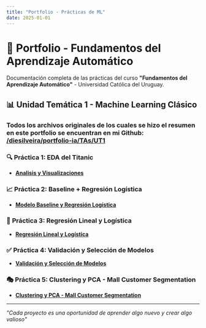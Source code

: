 ```yaml
---
title: "Portfolio - Prácticas de ML"
date: 2025-01-01
---
```


# 🤖 Portfolio - Fundamentos del Aprendizaje Automático

Documentación completa de las prácticas del curso **"Fundamentos del Aprendizaje Automático"** - Universidad Católica del Uruguay.

## 📊 Unidad Temática 1 - Machine Learning Clásico

### Todos los archivos originales de los cuales se hizo el resumen en este portfolio se encuentran en mi Github: [/diesilveira/portfolio-ia/TAs/UT1](https://github.com/diesilveira/portfolio-ia/tree/main/TAs/UT1)

### 🔍 **Práctica 1: EDA del Titanic**
- **[Analisis y Visualizaciones](01-eda-titanic.md)**


### 📈 **Práctica 2: Baseline + Regresión Logística**
- **[Modelo Baseline y Regresión Logística](02-baseline-logreg.md)** 

### 🔧 **Práctica 3: Regresión Lineal y Logística**
- **[Regresión Lineal y Logística](03-regresion-lineal-logistica.md)**


### ✅ **Práctica 4: Validación y Selección de Modelos**
- **[Validación y Selección de Modelos](04-validacion-seleccion-modelos.md)**


### 🎭 **Práctica 5: Clustering y PCA - Mall Customer Segmentation**
- **[Clustering y PCA - Mall Customer Segmentation](05-clustering-pca-mall-customers.md)**


---

*"Cada proyecto es una oportunidad de aprender algo nuevo y crear algo valioso"*

